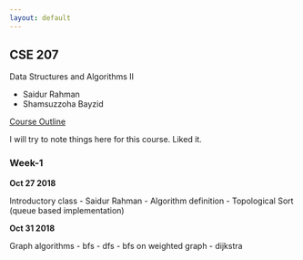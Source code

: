 ```yaml
---
layout: default
---
```


## CSE 207

Data Structures and Algorithms II
- Saidur Rahman
- Shamsuzzoha Bayzid

[Course Outline](./outline.jpg)

I will try to note things here for this course. Liked it.

### Week-1

__Oct 27 2018__

Introductory class - Saidur Rahman - Algorithm definition - Topological Sort (queue based implementation)

__Oct 31 2018__

Graph algorithms - bfs - dfs - bfs on weighted graph - dijkstra
